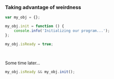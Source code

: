 ### Taking advantage of weirdness


```javascript
var my_obj = {};

my_obj.init = function () {
	console.info('Initializing our program...');
};

my_obj.isReady = true;
```
<br/>

Some time later...

```javascript
my_obj.isReady && my_obj.init();
```